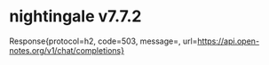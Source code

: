# nightingale v7.7.2
Response{protocol=h2, code=503, message=, url=https://api.open-notes.org/v1/chat/completions}